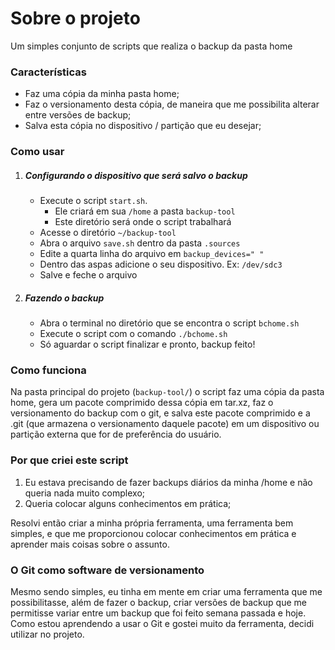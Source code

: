 # Sobre o projeto
Um simples conjunto de scripts que realiza o backup da pasta home

### Características
- Faz uma cópia da minha pasta home;
- Faz o versionamento desta cópia, de maneira que me possibilita alterar entre versões de backup;
- Salva esta cópia no dispositivo / partição que eu desejar;

### Como usar
1. ##### Configurando o dispositivo que será salvo o backup
    - Execute o script `start.sh`.
        - Ele criará em sua `/home` a pasta `backup-tool`
        - Este diretório será onde o script trabalhará
    - Acesse o diretório `~/backup-tool`
    - Abra o arquivo `save.sh` dentro da pasta `.sources`
    - Edite a quarta linha do arquivo em `backup_devices=" "`
    - Dentro das aspas adicione o seu dispositivo. Ex: `/dev/sdc3`
    - Salve e feche o arquivo
2. ##### Fazendo o backup
    - Abra o terminal no diretório que se encontra o script `bchome.sh`
    - Execute o script com o comando `./bchome.sh`
    - Só aguardar o script finalizar e pronto, backup feito!

### Como funciona
Na pasta principal do projeto (`backup-tool/`) o script faz uma cópia da pasta home, gera um pacote comprimido dessa cópia em tar.xz, faz o versionamento do backup com o git, e salva este pacote comprimido e a .git (que armazena o versionamento daquele pacote) em um dispositivo ou partição externa que for de preferência do usuário.

### Por que criei este script
1. Eu estava precisando de fazer backups diários da minha /home e não queria nada muito complexo;
2. Queria colocar alguns conhecimentos em prática;

Resolvi então criar a minha própria ferramenta, uma ferramenta bem simples, e que me proporcionou colocar conhecimentos em prática e aprender mais coisas sobre o assunto.

### O Git como software de versionamento
Mesmo sendo simples, eu tinha em mente em criar uma ferramenta que me possibilitasse, além de fazer o backup, criar versões de backup que me permitisse variar entre um backup que foi feito semana passada e hoje. Como estou aprendendo a usar o Git e gostei muito da ferramenta, decidi utilizar no projeto.
